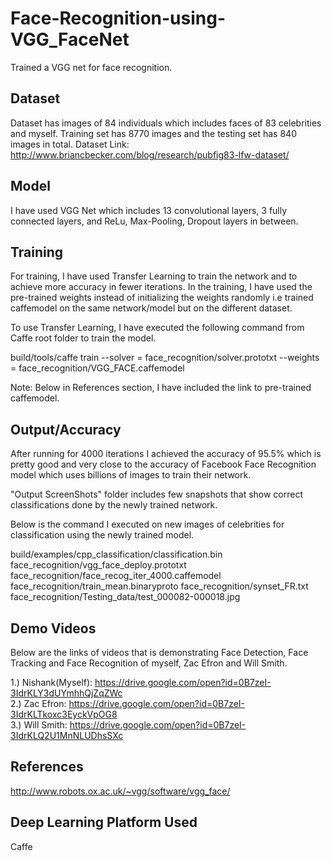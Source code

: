 # Face-Recognition-using-VGG_FaceNet
Trained a VGG net for face recognition.

## Dataset
Dataset has images of 84 individuals which includes faces of 83 celebrities and myself. Training set has 8770 images and the testing set has 840 images in total. 
Dataset Link: http://www.briancbecker.com/blog/research/pubfig83-lfw-dataset/

## Model
I have used VGG Net which includes 13 convolutional layers, 3 fully connected layers, and ReLu, Max-Pooling, Dropout layers in between. 

## Training
For training, I have used Transfer Learning to train the network and to achieve more accuracy in fewer iterations. In the training, 
I have used the pre-trained weights instead of initializing the weights randomly i.e trained caffemodel on the same network/model but on the different dataset.
 
To use Transfer Learning, I have executed the following command from Caffe root folder to train the model.

build/tools/caffe train --solver = face_recognition/solver.prototxt --weights = face_recognition/VGG_FACE.caffemodel

Note: Below in References section, I have included the link to pre-trained caffemodel.

## Output/Accuracy
After running for 4000 iterations I achieved the accuracy of 95.5% which is pretty good and very close to the accuracy of Facebook Face Recognition model which uses billions of images to train their network.

"Output ScreenShots" folder includes few snapshots that show correct classifications done by the newly trained network.

Below is the command I executed on new images of celebrities for classification using the newly trained model.

build/examples/cpp_classification/classification.bin face_recognition/vgg_face_deploy.prototxt face_recognition/face_recog_iter_4000.caffemodel face_recognition/train_mean.binaryproto face_recognition/synset_FR.txt face_recognition/Testing_data/test_000082-000018.jpg

## Demo Videos
Below are the links of videos that is demonstrating Face Detection, Face Tracking and Face Recognition of myself, Zac Efron and Will Smith.

1.) Nishank(Myself): https://drive.google.com/open?id=0B7zeI-3IdrKLY3dUYmhhQjZqZWc <br/>
2.) Zac Efron: https://drive.google.com/open?id=0B7zeI-3IdrKLTkoxc3EyckVpOG8 <br/>
3.) Will Smith: https://drive.google.com/open?id=0B7zeI-3IdrKLQ2U1MnNLUDhsSXc


## References
http://www.robots.ox.ac.uk/~vgg/software/vgg_face/

## Deep Learning Platform Used
Caffe
